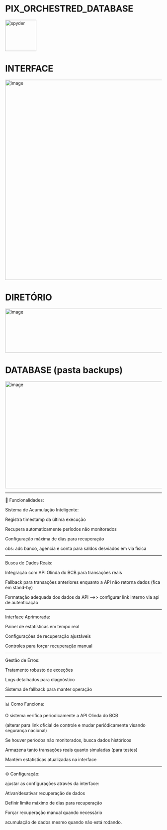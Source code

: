 # PIX_ORCHESTRED_DATABASE

<img width="100" height="100" alt="spyder" src="https://github.com/user-attachments/assets/a073c345-c04a-4411-8d2b-d8e3941f0d5a" />

# INTERFACE

<img width="1190" height="641" alt="image" src="https://github.com/user-attachments/assets/921309ed-ff47-4bca-9208-c99888b698de" />

# DIRETÓRIO

<img width="622" height="141" alt="image" src="https://github.com/user-attachments/assets/45756823-d182-45c8-a7a2-500e3533a82c" />

# DATABASE (pasta backups)

<img width="621" height="343" alt="image" src="https://github.com/user-attachments/assets/7bb71519-33dd-4c7b-933a-d5aef0ee60b6" />

---

🔧 Funcionalidades:

Sistema de Acumulação Inteligente:

Registra timestamp da última execução

Recupera automaticamente períodos não monitorados

Configuração máxima de dias para recuperação 

obs: adc banco, agencia e conta para saldos desviados em via física

---

Busca de Dados Reais:

Integração com API Olinda do BCB para transações reais

Fallback para transações anteriores enquanto a API não retorna dados (fica em stand-by)

Formatação adequada dos dados da API -->> configurar link interno via api de autenticação 

---

Interface Aprimorada:

Painel de estatísticas em tempo real

Configurações de recuperação ajustáveis

Controles para forçar recuperação manual

---

Gestão de Erros:

Tratamento robusto de exceções

Logs detalhados para diagnóstico

Sistema de fallback para manter operação

---

📊 Como Funciona:

O sistema verifica periodicamente a API Olinda do BCB 

(alterar para link oficial de controle e mudar periódicamente visando segurança nacional)

Se houver períodos não monitorados, busca dados históricos

Armazena tanto transações reais quanto simuladas (para testes)

Mantém estatísticas atualizadas na interface

---

⚙️ Configuração:

ajustar as configurações através da interface:

Ativar/desativar recuperação de dados

Definir limite máximo de dias para recuperação

Forçar recuperação manual quando necessário

acumulação de dados mesmo quando não está rodando.
